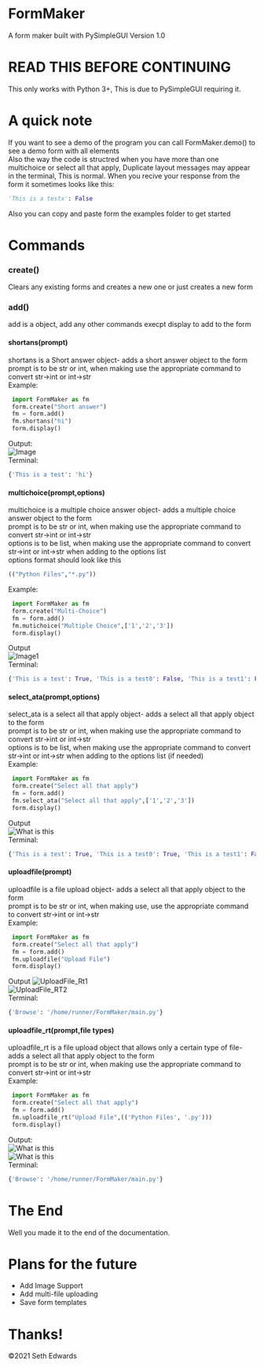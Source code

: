 # FormMaker
A form maker built with PySimpleGUI
Version 1.0

# READ THIS BEFORE CONTINUING
This only works with Python 3+, This is due to PySimpleGUI requiring it.
# A quick note
If you want to see a demo of the program you can call FormMaker.demo() to see a demo form with all elements  
Also the way the code is structred when you have more than one multichoice or select all that apply, Duplicate layout messages may appear in the terminal, This is normal. When you recive your response from the form it sometimes looks like this:
```python
'This is a testx': False
```
Also you can copy and paste form the examples folder to get started
# Commands
### create()
Clears any existing forms and creates a new one or just creates a new form
### add()
add is a object, add any other commands execpt display to add to the form
#### shortans(prompt)
shortans is a Short answer object- adds a short answer object to the form  
prompt is to be str or int, when making use the appropriate command to convert str->int or int->str  
Example:
```python
 import FormMaker as fm
 form.create("Short answer")
 fm = form.add()
 fm.shortans("hi")
 form.display()
```
Output:  
![Image](image/shortans.png)  
Terminal:  
```python
{'This is a test': 'hi'}
```
#### multichoice(prompt,options)
multichoice is a multiple choice answer object- adds a multiple choice answer object to the form  
prompt is to be str or int, when making use the appropriate command to convert str->int or int->str  
options is to be list, when making use the appropriate command to convert str->int or int->str when adding to the options list  
options format should look like this  
```python
(("Python Files","*.py"))
```
Example:
```python
 import FormMaker as fm
 form.create("Multi-Choice")
 fm = form.add()
 fm.mutichoice("Multiple Choice",['1','2','3'])
 form.display()
```
Output  
![Image1](image/multichoice.png)  
Terminal:  
```python
{'This is a test': True, 'This is a test0': False, 'This is a test1': False}
```
#### select_ata(prompt,options)
select_ata is a select all that apply object- adds a select all that apply object to the form  
prompt is to be str or int, when making use the appropriate command to convert str->int or int->str  
options is to be list, when making use the appropriate command to convert str->int or int->str when adding to the options list (if needed)  
Example:
```python
 import FormMaker as fm
 form.create("Select all that apply")
 fm = form.add()
 fm.select_ata("Select all that apply",['1','2','3'])
 form.display()
```
Output  
![What is this](image/select_ata.png)  
Terminal:  
```python
{'This is a test': True, 'This is a test0': True, 'This is a test1': False}
```
#### uploadfile(prompt)
uploadfile is a file upload object- adds a select all that apply object to the form  
prompt is to be str or int, when making use, use the appropriate command to convert str->int or int->str  
Example:
```python
 import FormMaker as fm
 form.create("Select all that apply")
 fm = form.add()
 fm.uploadfile("Upload File")
 form.display()
```
Output
![UploadFile_Rt1](image/uploadfile1.png)  
![UploadFile_RT2](image/uploadfile2.png)   
Terminal:  
```python
{'Browse': '/home/runner/FormMaker/main.py'}
```
#### uploadfile_rt(prompt,file types)
uploadfile_rt is a file upload object that allows only a certain type of file- adds a select all that apply object to the form  
prompt is to be str or int, when making use the appropriate command to convert str->int or int->str  
Example:
```python
 import FormMaker as fm
 form.create("Select all that apply")
 fm = form.add()
 fm.uploadfile_rt("Upload File",(('Python Files', '.py')))
 form.display()
```
Output:  
![What is this](image/uploadfile_rt1.png)  
![What is this](image/uploadfile_rt2.png)   
Terminal:  
```python
{'Browse': '/home/runner/FormMaker/main.py'}
```
# The End
Well you made it to the end of the documentation.

# Plans for the future
- Add Image Support  
- Add multi-file uploading
- Save form templates
# Thanks!
©2021 Seth Edwards
